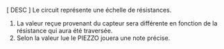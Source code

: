 [ DESC ] Le circuit représente une échelle de résistances. 
1. La valeur reçue provenant du capteur sera différente en fonction de la résistance qui aura été traversée.
2. Selon la valeur lue le PIEZZO jouera une note précise. 